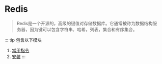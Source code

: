 # Redis 
> Redis是一个开源的，高级的键值对存储数据库。它通常被称为数据结构服务器，因为键可以包含字符串，哈希，列表，集合和有序集合。

::: tip 包含以下模块
1. [常用指令](./command.md)
2. [安装](./install.md)
:::
